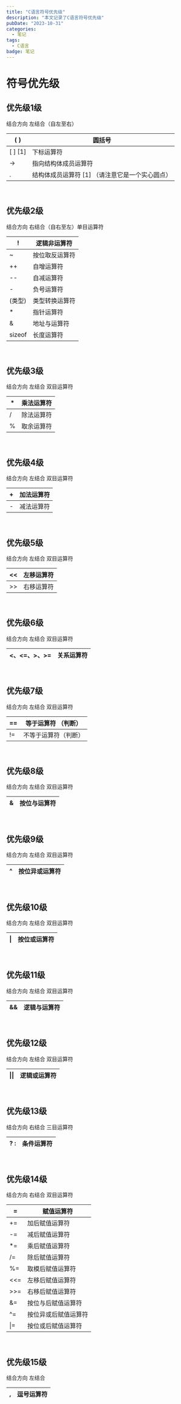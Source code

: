 ```yaml
---
title: "C语言符号优先级"
description: "本文记录了C语言符号优先级"
pubDate: "2023-10-31"
categories:
  - 笔记
tags:
  - C语言
badge: 笔记
---
```


# 符号优先级

## 优先级1级

结合方向 左结合（自左至右）

| ( ) | 圆括号 |
| --- | --- |
| \[ \] \[1\] | 下标运算符 |
| \-> | 指向结构体成员运算符 |
| . | 结构体成员运算符 \[1\] （请注意它是一个实心圆点） |

 

## 优先级2级

结合方向 右结合（自右至左）单目运算符

| ! | 逻辑非运算符 |
| --- | --- |
| ~ | 按位取反运算符 |
| ++ | 自增运算符 |
| \-- | 自减运算符 |
| \- | 负号运算符 |
| (类型) | 类型转换运算符 |
| \* | 指针运算符 |
| & | 地址与运算符 |
| sizeof | 长度运算符 |

 

## 优先级3级

结合方向 左结合 双目运算符

| \* | 乘法运算符 |
| --- | --- |
| / | 除法运算符 |
| % | 取余运算符 |

 

## 优先级4级

结合方向 左结合 双目运算符

| + | 加法运算符 |
| --- | --- |
| \- | 减法运算符 |

 

## 优先级5级

结合方向 左结合 双目运算符

| << | 左移运算符 |
| --- | --- |
| \>> | 右移运算符 |

 

## 优先级6级

结合方向 左结合 双目运算符

| <、<=、>、>= | 关系运算符 |
| --- | --- |

 

## 优先级7级

结合方向 左结合 双目运算符

| \== | 等于运算符 （判断） |
| --- | --- |
| != | 不等于运算符（判断） |

 

## 优先级8级

结合方向 左结合 双目运算符

| & | 按位与运算符 |
| --- | --- |

 

## 优先级9级

结合方向 左结合 双目运算符

| ^ | 按位异或运算符 |
| --- | --- |

 

## 优先级10级

结合方向 左结合 双目运算符

| \| | 按位或运算符 |
| --- | --- |

 

## 优先级11级

结合方向 左结合 双目运算符

| && | 逻辑与运算符 |
| --- | --- |

 

## 优先级12级

结合方向 左结合 双目运算符

| \|\| | 逻辑或运算符 |
| --- | --- |

 

## 优先级13级

结合方向 右结合 三目运算符

| ? : | 条件运算符 |
| --- | --- |

 

## 优先级14级

结合方向 右结合 双目运算符

| \= | 赋值运算符 |
| --- | --- |
| += | 加后赋值运算符 |
| \-= | 减后赋值运算符 |
| \*= | 乘后赋值运算符 |
| /= | 除后赋值运算符 |
| %= | 取模后赋值运算符 |
| <<= | 左移后赋值运算符 |
| \>>= | 右移后赋值运算符 |
| &= | 按位与后赋值运算符 |
| ^= | 按位异或后赋值运算符 |
| \|= | 按位或后赋值运算符 |

 

## 优先级15级

结合方向 左结合

| , | 逗号运算符 |
| --- | --- |
